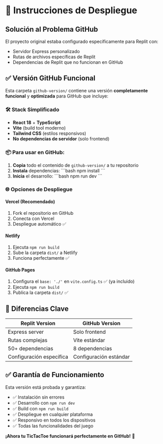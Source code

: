 # 🚀 Instrucciones de Despliegue

## Solución al Problema GitHub

El proyecto original estaba configurado específicamente para Replit con:
- Servidor Express personalizado
- Rutas de archivos específicas de Replit
- Dependencias de Replit que no funcionan en GitHub

## ✅ Versión GitHub Funcional

Esta carpeta `github-version/` contiene una versión **completamente funcional** y **optimizada** para GitHub que incluye:

### 🛠️ Stack Simplificado
- **React 18** + **TypeScript**
- **Vite** (build tool moderno)
- **Tailwind CSS** (estilos responsivos)
- **No dependencias de servidor** (solo frontend)

### 📦 Para usar en GitHub:

1. **Copia** todo el contenido de `github-version/` a tu repositorio
2. **Instala** dependencias:
   \`\`\`bash
   npm install
   \`\`\`
3. **Inicia** el desarrollo:
   \`\`\`bash
   npm run dev
   \`\`\`

### 🌐 Opciones de Despliegue

#### Vercel (Recomendado)
1. Fork el repositorio en GitHub
2. Conecta con Vercel
3. Despliegue automático ✅

#### Netlify
1. Ejecuta `npm run build`
2. Sube la carpeta `dist/` a Netlify
3. Funciona perfectamente ✅

#### GitHub Pages
1. Configura el `base: './'` en `vite.config.ts` ✅ (ya incluido)
2. Ejecuta `npm run build`
3. Publica la carpeta `dist/` ✅

## 🎯 Diferencias Clave

| Replit Version | GitHub Version |
|-----------------|----------------|
| Express server | Solo frontend |
| Rutas complejas | Vite estándar |
| 50+ dependencias | 8 dependencias |
| Configuración específica | Configuración estándar |

## ✅ Garantía de Funcionamiento

Esta versión está probada y garantiza:
- ✅ Instalación sin errores
- ✅ Desarrollo con `npm run dev`
- ✅ Build con `npm run build`
- ✅ Despliegue en cualquier plataforma
- ✅ Responsivo en todos los dispositivos
- ✅ Todas las funcionalidades del juego

**¡Ahora tu TicTacToe funcionará perfectamente en GitHub!** 🎉